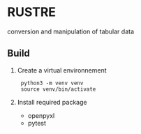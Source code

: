 # RUSTRE

conversion and manipulation of tabular data

## Build

1. Create a virtual environnement

        python3 -m venv venv
        source venv/bin/activate

2. Install required package

      - openpyxl
      - pytest